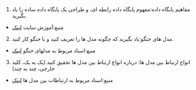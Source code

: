 1. مفاهیم پایگاه داده:مفهوم پایگاه داده رابطه ای، و طراحی یک پایگاه داده ساده را یاد بگیرید.
- منبع:آموزش سایت [لینک](https://www.w3schools.com/sql/)
2. مدل های جنگو:یاد بگیرید که چگونه مدل ها را تعریف کنید و با جنگو کار کنید.
- منبع:اسناد مربوط به مدلهای جنگو [لینک](https://docs.djangoproject.com/en/stable/topics/db/models/?fbclid=IwAR2D7Gy8SU3KmK3u-cdTfYNZCeySy2FWcE96nBK5ktZyHVRsp_qg_yhJI9Y)
3. انواع ارتباط بین مدل ها: درباره انواع ارتباط بین مدل ها تحقیق کنید.(یک به یک، کلید خارجی، چند به چند)
- منبع:اسناد مربوط به ارتباطات بین مدل ها [لینک](https://docs.djangoproject.com/en/5.0/topics/db/examples/)
